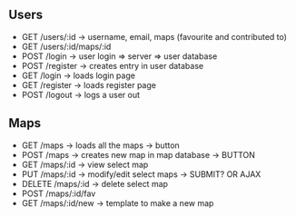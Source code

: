 ## Users ##
* GET /users/:id -> username, email, maps (favourite and contributed to)
* GET /users/:id/maps/:id
* POST /login -> user login => server => user database
* POST /register  -> creates entry in user database
* GET /login -> loads login page
* GET /register -> loads register page
* POST /logout -> logs a user out

## Maps ##
* GET /maps -> loads all the maps -> button 
* POST /maps -> creates new map in map database -> BUTTON 
* GET /maps/:id -> view select map
* PUT /maps/:id -> modify/edit select maps -> SUBMIT? OR AJAX
* DELETE /maps/:id -> delete select map
* POST /maps/:id/fav
* GET /maps/:id/new -> template to make a new map

